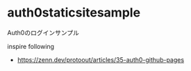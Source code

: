 # auth0staticsitesample

Auth0のログインサンプル

inspire following

- https://zenn.dev/protoout/articles/35-auth0-github-pages
